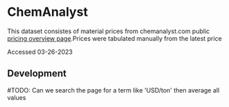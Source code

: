 # ChemAnalyst

This dataset consistes of material prices from chemanalyst.com public [pricing overview page](https://www.chemanalyst.com/Pricing/Pricingoverview).Prices were tabulated manually from the latest price 

Accessed 03-26-2023
## Development

#TODO: Can we search the page for a term like 'USD/ton' then average all values